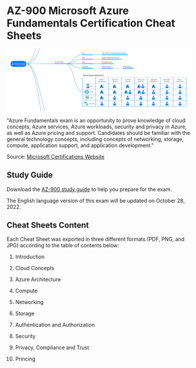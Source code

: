 # AZ-900 Microsoft Azure Fundamentals Certification Cheat Sheets



![AZ-900 Microsoft Azure Fundamentals Certification Cheat Sheets](./cover.png)



"Azure Fundamentals exam is an opportunity to prove knowledge of cloud concepts, Azure services, Azure workloads, security and privacy in Azure, as well as Azure pricing and support. Candidates should be familiar with the general technology concepts, including concepts of networking, storage, compute, application support, and application development." 

Source: [Microsoft Certifications Website](https://learn.microsoft.com/en-us/certifications/exams/az-900)



## Study Guide

Download the [AZ-900 study guide](https://query.prod.cms.rt.microsoft.com/cms/api/am/binary/RE3VwUY) to help you prepare for the exam.

The English language version of this exam will be updated on October 28, 2022.



## Cheat Sheets Content

Each Cheat Sheet was exported in three different formats (PDF, PNG, and JPG) according to the table of contents below:



1. Introduction

2. Cloud Concepts

3. Azure Architecture

4. Compute

5. Networking

6. Storage

7. Authentication and Authorization

8. Security

9. Privacy, Compliance and Trust

10. Princing
